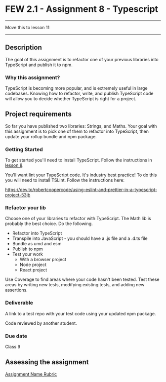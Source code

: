 # FEW 2.1 - Assignment 8 - Typescript 

---

Move this to lesson 11

---

## Description 

The goal of this assignment is to refactor one of your previous libraries into TypeScript and publish it to npm. 

### Why this assignment?

TypeScript is becoming more popular, and is extremely useful in large codebases. Knowing how to refactor, write, and publish TypeScript code will allow you to decide whether TypeScript is right for a project.

## Project requirements

So far you have published two libraries: Strings, and Maths. Your goal with this assignment is to pick one of them to refactor into TypeScript, then update your rollup bundle and npm package.

### Getting Started

To get started you'll need to install TypeScript. Follow the instructions in [lesson 8](../lessons/lesson-08.md).

You'll want lint your TypeScript code. It's industry best practice! To do this you will need to install TSLint. Follow the instructions here: 

https://dev.to/robertcoopercode/using-eslint-and-prettier-in-a-typescript-project-53jb

### Refactor your lib

Choose one of your libraries to refactor with TypeScript. The Math lib is probably the best choice. Do the following. 

- Refactor into TypeScript
- Transpile into JavaScript - you should have a .js file and a .d.ts file
- Bundle as umd and esm
- Publish to npm 
- Test your work 
  - With a browser project 
  - Node project 
  - React project

Use Coverage to find areas where your code hasn't been tested. Test these areas by writing new tests, modifying existing tests, and adding new assertions. 

### Deliverable

A link to a test repo with your test code using your updated npm package. 

Code reviewed by another student. 

### Due date

Class 9

## Assessing the assignment

[Assignment Name Rubric](./assignment-08-rubric.md)




